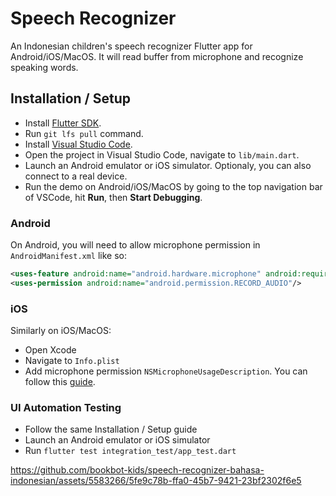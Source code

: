 # Speech Recognizer

An Indonesian children's speech recognizer Flutter app for Android/iOS/MacOS. It will read buffer from microphone and recognize speaking words.

## Installation / Setup

- Install [Flutter SDK](https://docs.flutter.dev/get-started/install).
- Run `git lfs pull` command.
- Install [Visual Studio Code](https://code.visualstudio.com/).
- Open the project in Visual Studio Code, navigate to `lib/main.dart`.
- Launch an Android emulator or iOS simulator. Optionaly, you can also connect to a real device.
- Run the demo on Android/iOS/MacOS by going to the top navigation bar of VSCode, hit **Run**, then **Start Debugging**.

### Android

On Android, you will need to allow microphone permission in `AndroidManifest.xml` like so:

```xml
<uses-feature android:name="android.hardware.microphone" android:required="false"/>
<uses-permission android:name="android.permission.RECORD_AUDIO"/>
```

### iOS

Similarly on iOS/MacOS:

- Open Xcode
- Navigate to `Info.plist`
- Add microphone permission `NSMicrophoneUsageDescription`. You can follow this [guide](https://stackoverflow.com/a/38498347/719212).

### UI Automation Testing
- Follow the same Installation / Setup guide
- Launch an Android emulator or iOS simulator
- Run `flutter test integration_test/app_test.dart`  

https://github.com/bookbot-kids/speech-recognizer-bahasa-indonesian/assets/5583266/5fe9c78b-ffa0-45b7-9421-23bf2302f6e5
